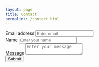 ```yaml
---
layout: page
title: Contact
permalink: /contact.html
---
```


<form accept-charset="UTF-8" action="https://api.slapform.com/Rql5pOL6s" method="POST" enctype="multipart/form-data" target="_blank">
          <div class="form-group">
            <label for="exampleInputEmail1" required="required">Email address</label>
            <input type="email" name="email" class="form-control" id="exampleInputEmail1" aria-describedby="emailHelp" placeholder="Enter email">
          </div>
          <div class="form-group">
            <label for="exampleInputName">Name</label>
            <input type="text" name="name" class="form-control" id="exampleInputName" placeholder="Enter your name">
          </div>
          <div class="form-group">
            <label for="message">Message</label>
            <textarea name="message" id="message" class="form-control" required="required" placeholder="Enter your message" ></textarea> 
           </div>
          <button type="submit" class="btn btn-primary">Submit</button>
        </form>